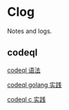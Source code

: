 # Clog
Notes and logs.

## codeql
[codeql 语法](https://github.com/muzai/Clog/tree/master/codeql/codeql-grammar)

[codeql golang 实践](https://github.com/muzai/Clog/tree/master/codeql/codeql-golang)

[codeql c 实践](https://github.com/muzai/Clog/tree/master/codeql/codeql-c)
